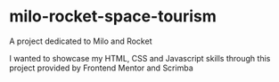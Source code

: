 # milo-rocket-space-tourism

A project dedicated to Milo and Rocket

I wanted to showcase my HTML, CSS and Javascript skills through this project provided by Frontend Mentor and Scrimba
